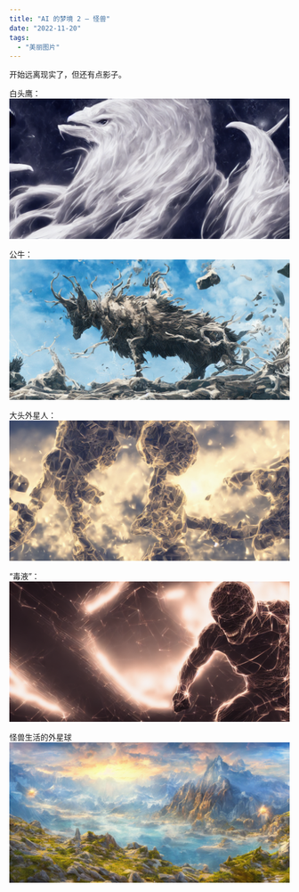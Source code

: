 ```yaml
---
title: "AI 的梦境 2 – 怪兽"
date: "2022-11-20"
tags: 
  - "美丽图片"
---
```


开始远离现实了，但还有点影子。


白头鹰：
![](a.png)



公牛：
![](b.png)


大头外星人：
![](c.png)


“毒液”：
![](d.png)




怪兽生活的外星球
![](e.png)

